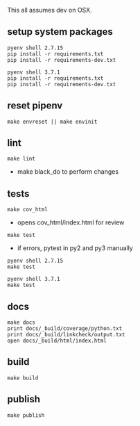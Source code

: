 This all assumes dev on OSX. 

setup system packages
---------------------
```
pyenv shell 2.7.15
pip install -r requirements.txt
pip install -r requirements-dev.txt

pyenv shell 3.7.1
pip install -r requirements.txt
pip install -r requirements-dev.txt
```

reset pipenv
------------
```
make envreset || make envinit
```

lint
-----
```
make lint
```
* make black_do to perform changes

tests
-----
```
make cov_html
```
* opens cov_html/index.html for review

```
make test
```

* if errors, pytest in py2 and py3 manually

```
pyenv shell 2.7.15
make test

pyenv shell 3.7.1
make test
```

docs
-----
```
make docs
print docs/_build/coverage/python.txt
print docs/_build/linkcheck/output.txt
open docs/_build/html/index.html
```

build
------
```
make build
```

publish
--------
```
make publish
```
